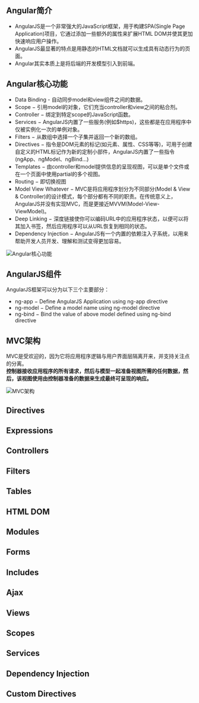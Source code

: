 
## Angular简介
- AngularJS是一个非常强大的JavaScript框架，用于构建SPA(Single Page Application)项目，它通过添加一些额外的属性来扩展HTML DOM并使其更加快速响应用户操作。    
- AngularJS最显著的特点是用静态的HTML文档就可以生成具有动态行为的页面。  
- Angular其实本质上是将后端的开发模型引入到前端。  

## Angular核心功能
- Data Binding - 自动同步model和view组件之间的数据。
- Scope − 引用model的对象，它们充当controller和view之间的粘合剂。
- Controller − 绑定到特定scope的JavaScript函数。
- Services − AngularJS内置了一些服务(例如$https)，这些都是在应用程序中仅被实例化一次的单例对象。
- Filters − 从数组中选择一个子集并返回一个新的数组。
- Directives − 指令是DOM元素的标记(如元素、属性、CSS等等)，可用于创建自定义的HTML标记作为新的定制小部件，AngularJS内置了一些指令(ngApp、ngModel、ngBind...)
- Templates − 由controller和model提供信息的呈现视图，可以是单个文件或在一个页面中使用partial的多个视图。
- Routing − 即切换视图
- Model View Whatever − MVC是将应用程序划分为不同部分(Model & View & Controller)的设计模式，每个部分都有不同的职责。在传统意义上，AngularJS并没有实现MVC，而是更接近MVVM(Model-View-ViewModel)。
- Deep Linking − 深度链接使你可以编码URL中的应用程序状态，以便可以将其加入书签，然后应用程序可以从URL恢复到相同的状态。
- Dependency Injection − AngularJS有一个内置的依赖注入子系统，以用来帮助开发人员开发、理解和测试变得更加容易。  

![Angular核心功能](https://www.tutorialspoint.com/angularjs/images/angularjs_concepts.jpg)

## AngularJS组件
AngularJS框架可以分为以下三个主要部分：  
- ng-app − Define AngularJS Application using ng-app directive
- ng-model − Define a model name using ng-model directive
- ng-bind − Bind the value of above model defined using ng-bind directive

## MVC架构
MVC是受欢迎的，因为它将应用程序逻辑与用户界面层隔离开来，并支持关注点的分离。  
**控制器接收应用程序的所有请求，然后与模型一起准备视图所需的任何数据，然后，该视图使用由控制器准备的数据来生成最终可呈现的响应。**   

![MVC架构](https://www.tutorialspoint.com/angularjs/images/angularjs_mvc.jpg)

## Directives
## Expressions
## Controllers
## Filters
## Tables
## HTML DOM
## Modules
## Forms
## Includes
## Ajax
## Views
## Scopes
## Services
## Dependency Injection
## Custom Directives

<!--
## [Angular编程规范](https://github.com/mgechev/angularjs-style-guide/blob/master/README-zh-cn.md)
-->
